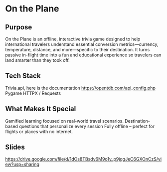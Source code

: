 # On the Plane 

## Purpose

On the Plane is an offline, interactive trivia game designed to help international travelers understand essential conversion metrics—currency, temperature, distance, and more—specific to their destination. It turns passive in-flight time into a fun and educational experience so travelers can land smarter than they took off.

## Tech Stack

Trivia.api, here is the documentation
https://opentdb.com/api_config.php
Pygame
HTTPX / Requests

## What Makes It Special

Gamified learning focused on real-world travel scenarios.
Destination-based questions that personalize every session
Fully offline – perfect for flights or places with no internet.

## Slides

<https://drive.google.com/file/d/1dOs8TBsdv6M9o1v_p9jqgJeC6GXOnCzS/view?usp=sharing>
